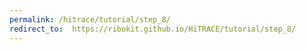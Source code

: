 ```yaml
---
permalink: /hitrace/tutorial/step_8/
redirect_to:  https://ribokit.github.io/HiTRACE/tutorial/step_8/
---
```

